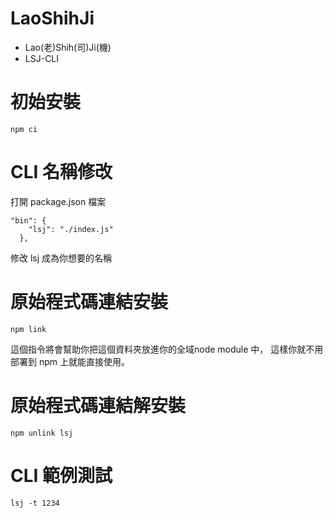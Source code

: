 # LaoShihJi
- Lao(老)Shih(司)Ji(機)
- LSJ-CLI

# 初始安裝
```bash=
npm ci
```

# CLI 名稱修改
打開 package.json 檔案
```
"bin": {
    "lsj": "./index.js"
  },
```
修改 lsj 成為你想要的名稱

# 原始程式碼連結安裝
```
npm link
```
這個指令將會幫助你把這個資料夾放進你的全域node module 中，
這樣你就不用部署到 npm 上就能直接使用。

# 原始程式碼連結解安裝
```
npm unlink lsj
```

# CLI 範例測試
```
lsj -t 1234
```